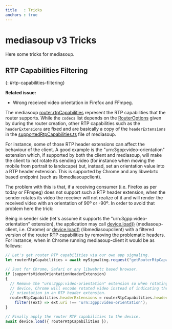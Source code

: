```yaml
---
title   : Tricks
anchors : true
---
```



# mediasoup v3 Tricks

Here some tricks for mediasoup.


## RTP Capabilities Filtering
{: #rtp-capabilities-filtering}

**Related issue:**

* Wrong received video orientation in Firefox and FFmpeg.

The mediasoup [router.rtpCapabilities](/documentation/v3/mediasoup/api/#router-rtpCapabilities) represent the RTP capabilities that the router supports. While the `codecs` list depends on the [RouterOptions](/documentation/v3/mediasoup/api/#RouterOptions) given by during the router creation, other RTP capabilities such as the `headerExtensions` are fixed and are basically a copy of the `headerExtensions` in the [supportedRtpCapabilities.ts](https://github.com/versatica/mediasoup/blob/v3/src/supportedRtpCapabilities.ts) file of mediasoup.

For instance, some of those RTP header extensions can affect the behaviour of the client. A good example is the "urn:3gpp:video-orientation" extension which, if supported by both the client and mediasoup, will make the client to not rotate its sending video (for instance when moving the mobile from portrait to landscape) but, instead, set an orientation value into a RTP header extension. This is supported by Chrome and any libwebrtc based endpoint (such as libmediasoupclient).

The problem with this is that, if a receiving consumer (i.e. Firefox as per today or FFmpeg) does not support such a RTP header extension, when the sender rotates its video the receiver will not realize of it and will render the received video with an orientation of 90º or -90º. In order to avoid that problem here the trick:

Being in sender side (let's assume it supports the "urn:3gpp:video-orientation" extension), the application may call [device.load()](/documentation/v3/mediasoup-client/api/#device-load) (mediasoup-client, i.e. Chrome) or [device.load()](/documentation/v3/libmediasoupclient/api/#device-Load) (libmediasoupclient) with a filtered version of the router RTP capabilities by removing the problematic headers. For instance, when in Chrome running mediasoup-client it would be as follows:

```javascript
// Let's get router RTP capabilities via our own app signaling.
let routerRtpCapabilities = await mySignaling.request("getRouterRtpCapabilities");

// Just for Chrome, Safari or any libwebrtc based browser.
if (supportsVideoOrientationHeaderExtension)
{
  // Remove the "urn:3gpp:video-orientation" extension so when rotating the
  // device, Chrome will encode rotated video instead of indicating the video
  // orientation in an RTP header extension.
  routerRtpCapabilities.headerExtensions = routerRtpCapabilities.headerExtensions.
    filter((ext) => ext.uri !== 'urn:3gpp:video-orientation');
}

// Finally apply the router RTP capabilities to the device.
await device.load({ routerRtpCapabilities });
```

